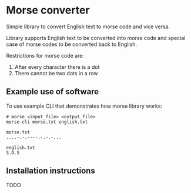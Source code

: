 # Morse converter
Simple library to convert English text to morse code and vice versa.

Library supports English text to be converted into morse code and special case of morse codes to be converted back to
English.

Restrictions for morse code are:
1. After every character there is a dot
2. There cannot be two dots in a row

## Example use of software
To use example CLI that demonstrates how morse library works: 
```
# morse <input_file> <output_file>
morse-cli morse.txt english.txt
```

```
morse.txt
....-.-.----.-.-.-...
```

```
english.txt
S.O.S
```

## Installation instructions
TODO